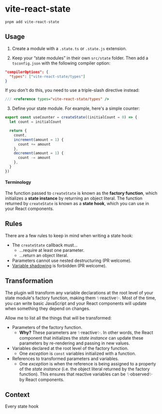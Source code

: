 # vite-react-state

```
pnpm add vite-react-state
```

## Usage

1. Create a module with a `.state.ts` or `.state.js` extension.

2. Keep your “state modules” in their own `src/state` folder. Then add a `tsconfig.json` with the following compiler option:

```json
"compilerOptions": {
  "types": ["vite-react-state/types"]
}
```

If you don't do this, you need to use a triple-slash directive instead:

```ts
/// <reference types="vite-react-state/types" />
```

3. Define your state module. For example, here's a simple counter:

```ts
export const useCounter = createState((initialCount = 0) => {
  let count = initialCount

  return {
    count,
    increment(amount = 1) {
      count += amount
    },
    decrement(amount = 1) {
      count -= amount
    },
  }
})
```

#### Terminology

The function passed to `createState` is known as the **factory function**, which initializes a **state instance** by returning an object literal. The function returned by `createState` is known as a **state hook**, which you can use in your React components.

## Rules

There are a few rules to keep in mind when writing a state hook:

- The `createState` callback must…
  - …require at least one parameter.
  - …return an object literal.
- Parameters cannot use nested destructuring (PR welcome).
- [Variable shadowing](https://dev.to/catherineisonline/what-is-variable-shadowing-in-javascript-59ci) is forbidden (PR welcome).

## Transformation

The plugin will transform any variable declarations at the root level of your state module's factory function, making them ✨reactive✨. Most of the time, you can write basic JavaScript and your React components will update when something they depend on changes.

Allow me to list all the things that will be transformed:

- Parameters of the factory function.
  - **Why?** These parameters are ✨reactive✨. In other words, the React component that initializes the _state instance_ can update these parameters by re-rendering and passing in new values.
- Variables declared at the root level of the factory function.
  - One _exception_ is `const` variables initialized with a function.
- References to transformed parameters and variables.
  - One _exception_ is when the reference is being assigned to a property of the _state instance_ (i.e. the object literal returned by the factory function). This ensures that reactive variables can be ✨observed✨ by React components.

## Context

Every state hook
